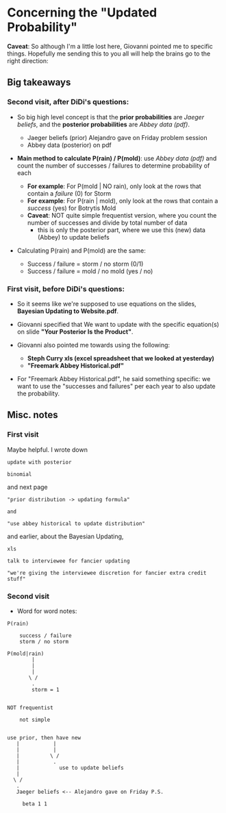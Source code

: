 # Concerning the "Updated Probability"

**Caveat**: So although I'm a little lost here, Giovanni pointed me to specific things. Hopefully me sending this to you all will help the brains go to the right direction:

## Big takeaways

### Second visit, after DiDi's questions:

- So big high level concept is that the **prior probabilities** are *Jaeger beliefs*, and the **posterior probabilities** are *Abbey data (pdf)*.
  - Jaeger beliefs (prior) Alejandro gave on Friday problem session
  - Abbey data (posterior) on pdf

- **Main method to calculate P(rain) / P(mold)**: use *Abbey data (pdf)* and count the number of successes / failures to determine probability of each
  - **For example**: For P(mold | NO rain), only look at the rows that contain a *failure* (0) for Storm
  - **For example**: For P(rain | mold), only look at the rows that contain a *success* (yes) for Botrytis Mold
  - **Caveat**: NOT quite simple frequentist version, where you count the number of successes and divide by total number of data
    - this is only the posterior part, where we use this (new) data (Abbey) to update beliefs

- Calculating P(rain) and P(mold) are the same:
  - Success / failure = storm / no storm (0/1)
  - Success / failure = mold / no mold (yes / no)


### First visit, before DiDi's questions:

- So it seems like we're supposed to use equations on the slides, **Bayesian Updating to Website.pdf**.

- Giovanni specified that We want to update with the specific equation(s) on slide **"Your Posterior Is the Product"**.
   
- Giovanni also pointed me towards using the following:
  - **Steph Curry xls (excel spreadsheet that we looked at yesterday)**
  - **"Freemark Abbey Historical.pdf"**

- For "Freemark Abbey Historical.pdf", he said something specific: we want to use the "successes and failures" per each year to also update the probability.

## Misc. notes

### First visit

Maybe helpful. I wrote down

```
update with posterior

binomial
```

and next page

```
"prior distribution -> updating formula"

and

"use abbey historical to update distribution"
```

and earlier, about the Bayesian Updating,

```
xls

talk to interviewee for fancier updating

"we're giving the interviewee discretion for fancier extra credit stuff"
```

### Second visit

- Word for word notes:

```
P(rain)

    success / failure
    storm / no storm
```

```
P(mold|rain)
        |
        |
        |
       \ /
        .
        storm = 1
```

```

NOT frequentist

    not simple

```

```

use prior, then have new
   |           |
   |           |
   |          \ /
   |           .
   |             use to update beliefs
   |
  \ /
   .
   Jaeger beliefs <-- Alejandro gave on Friday P.S.

     beta 1 1
```



